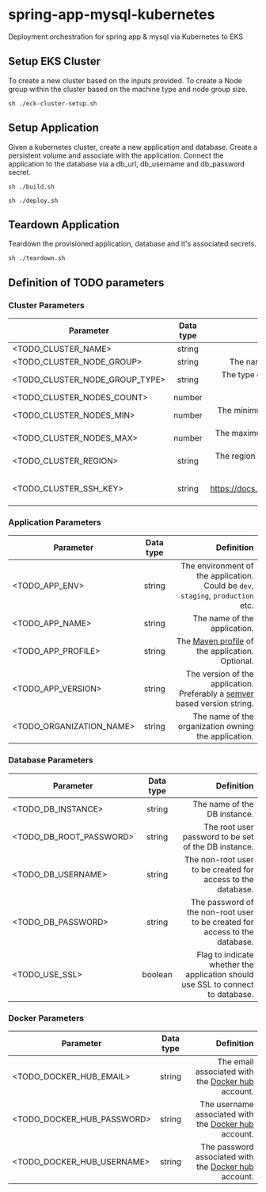 # spring-app-mysql-kubernetes
Deployment orchestration for spring app &amp; mysql via Kubernetes to EKS

## Setup EKS Cluster

To create a new cluster based on the inputs provided. To create a Node group within the cluster based on the machine type and node group size.

`sh ./eck-cluster-setup.sh`

## Setup Application

Given a kubernetes cluster, create a new application and database. Create a persistent volume and associate with the application. Connect the application to the database via a db_url, db_username and db_password secret.

`sh ./build.sh`

`sh ./deploy.sh`


## Teardown Application

Teardown the provisioned application, database and it's associated secrets.

`sh ./teardown.sh`

## Definition of TODO parameters

### Cluster Parameters

| Parameter     | Data type     | Definition  |
| ------------- |:-------------:| -----:|
| <TODO_CLUSTER_NAME> | string | The name of the Kuberenetes cluster |
| <TODO_CLUSTER_NODE_GROUP> | string | The name of the node group inside the Kubernetes cluster |
| <TODO_CLUSTER_NODE_GROUP_TYPE> | string | The type of the instance / machine to be created in the node group. Eg: `t2.micro`, `m4.large`, `p3.2xlarge` etc. |
| <TODO_CLUSTER_NODES_COUNT> | number | The number of instances in the node group. |
| <TODO_CLUSTER_NODES_MIN> | number | The minimum number of instance in the node group. Used for auto-scaling when load decreases. |
| <TODO_CLUSTER_NODES_MAX> | number | The maximum number of instance in the node group. Used for auto-scaling when load decreases. |
| <TODO_CLUSTER_REGION> | string | The region in which the cluster is to be created. Eg: `us-east-2`, `us-west-1` etc |
| <TODO_CLUSTER_SSH_KEY> | string | The local path to the public SSH key created via https://docs.aws.amazon.com/AWSEC2/latest/UserGuide/ec2-key-pairs.html#prepare-key-pair |

### Application Parameters

| Parameter     | Data type     | Definition  |
| ------------- |:-------------:| -----:|
| <TODO_APP_ENV> | string | The environment of the application. Could be `dev`, `staging`, `production` etc.|
| <TODO_APP_NAME> | string | The name of the application. |
| <TODO_APP_PROFILE> | string | The [Maven profile](http://maven.apache.org/guides/introduction/introduction-to-profiles.html) of the application. Optional. |
| <TODO_APP_VERSION> | string | The version of the application. Preferably a [semver](https://semver.org/) based version string. |
| <TODO_ORGANIZATION_NAME> | string | The name of the organization owning the application. |

### Database Parameters

| Parameter     | Data type     | Definition  |
| ------------- |:-------------:| -----:|
| <TODO_DB_INSTANCE> | string | The name of the DB instance. |
| <TODO_DB_ROOT_PASSWORD> | string | The root user password to be set of the DB instance. |
| <TODO_DB_USERNAME> | string | The non-root user to be created for access to the database. |
| <TODO_DB_PASSWORD> | string | The password of the non-root user to be created for access to the database. |
| <TODO_USE_SSL> | boolean | Flag to indicate whether the application should use SSL to connect to database. |


### Docker Parameters

| Parameter     | Data type     | Definition  |
| ------------- |:-------------:| -----:|
| <TODO_DOCKER_HUB_EMAIL> | string | The email associated with the [Docker hub](https://hub.docker.com/) account. |
| <TODO_DOCKER_HUB_PASSWORD> | string | The username associated with the [Docker hub](https://hub.docker.com/) account. |
| <TODO_DOCKER_HUB_USERNAME> | string | The password associated with the [Docker hub](https://hub.docker.com/) account. |
